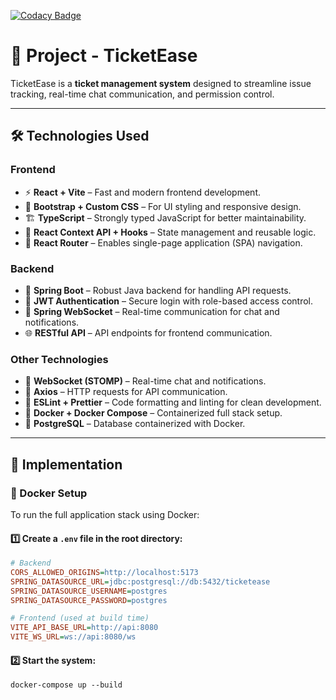 [![Codacy Badge](https://app.codacy.com/project/badge/Grade/4ddbf049baea4621bccd58d3dd8b9436)](https://app.codacy.com/gh/RuanVasco/ticket-ease/dashboard?utm_source=gh&utm_medium=referral&utm_content=&utm_campaign=Badge_grade)

# 📌 Project - TicketEase

TicketEase is a **ticket management system** designed to streamline issue tracking, real-time chat communication, and permission control.

---

## 🛠️ Technologies Used

### Frontend

- ⚡ **React + Vite** – Fast and modern frontend development.
- 🎨 **Bootstrap + Custom CSS** – For UI styling and responsive design.
- 🏗 **TypeScript** – Strongly typed JavaScript for better maintainability.
- 🔄 **React Context API + Hooks** – State management and reusable logic.
- 🔗 **React Router** – Enables single-page application (SPA) navigation.

### Backend

- 🏢 **Spring Boot** – Robust Java backend for handling API requests.
- 🔐 **JWT Authentication** – Secure login with role-based access control.
- 📩 **Spring WebSocket** – Real-time communication for chat and notifications.
- 🌐 **RESTful API** – API endpoints for frontend communication.

### Other Technologies

- 🚀 **WebSocket (STOMP)** – Real-time chat and notifications.
- 📡 **Axios** – HTTP requests for API communication.
- 📝 **ESLint + Prettier** – Code formatting and linting for clean development.
- 🐳 **Docker + Docker Compose** – Containerized full stack setup.
- 🐘 **PostgreSQL** – Database containerized with Docker.

---

## 🚀 Implementation

### 🐳 Docker Setup

To run the full application stack using Docker:

#### 1️⃣ Create a `.env` file in the root directory:

```ini
# Backend
CORS_ALLOWED_ORIGINS=http://localhost:5173
SPRING_DATASOURCE_URL=jdbc:postgresql://db:5432/ticketease
SPRING_DATASOURCE_USERNAME=postgres
SPRING_DATASOURCE_PASSWORD=postgres

# Frontend (used at build time)
VITE_API_BASE_URL=http://api:8080
VITE_WS_URL=ws://api:8080/ws

```

#### 2️⃣ Start the system:

```
docker-compose up --build
```
